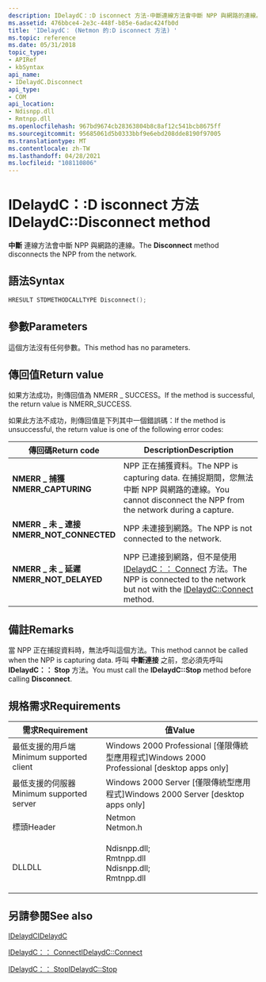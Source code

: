 ```yaml
---
description: IDelaydC：:D isconnect 方法-中斷連線方法會中斷 NPP 與網路的連線。
ms.assetid: 476bbce4-2e3c-448f-b85e-6adac424fb0d
title: 'IDelaydC： (Netmon 的:D isconnect 方法) '
ms.topic: reference
ms.date: 05/31/2018
topic_type:
- APIRef
- kbSyntax
api_name:
- IDelaydC.Disconnect
api_type:
- COM
api_location:
- Ndisnpp.dll
- Rmtnpp.dll
ms.openlocfilehash: 967bd9674cb28363804b8c8af12c541bcb8675ff
ms.sourcegitcommit: 95685061d5b0333bbf9e6ebd208dde8190f97005
ms.translationtype: MT
ms.contentlocale: zh-TW
ms.lasthandoff: 04/28/2021
ms.locfileid: "108110806"
---
```

# <a name="idelaydcdisconnect-method"></a><span data-ttu-id="20124-103">IDelaydC：:D isconnect 方法</span><span class="sxs-lookup"><span data-stu-id="20124-103">IDelaydC::Disconnect method</span></span>

<span data-ttu-id="20124-104">**中斷** 連線方法會中斷 NPP 與網路的連線。</span><span class="sxs-lookup"><span data-stu-id="20124-104">The **Disconnect** method disconnects the NPP from the network.</span></span>

## <a name="syntax"></a><span data-ttu-id="20124-105">語法</span><span class="sxs-lookup"><span data-stu-id="20124-105">Syntax</span></span>


```C++
HRESULT STDMETHODCALLTYPE Disconnect();
```



## <a name="parameters"></a><span data-ttu-id="20124-106">參數</span><span class="sxs-lookup"><span data-stu-id="20124-106">Parameters</span></span>

<span data-ttu-id="20124-107">這個方法沒有任何參數。</span><span class="sxs-lookup"><span data-stu-id="20124-107">This method has no parameters.</span></span>

## <a name="return-value"></a><span data-ttu-id="20124-108">傳回值</span><span class="sxs-lookup"><span data-stu-id="20124-108">Return value</span></span>

<span data-ttu-id="20124-109">如果方法成功，則傳回值為 NMERR \_ SUCCESS。</span><span class="sxs-lookup"><span data-stu-id="20124-109">If the method is successful, the return value is NMERR\_SUCCESS.</span></span>

<span data-ttu-id="20124-110">如果此方法不成功，則傳回值是下列其中一個錯誤碼：</span><span class="sxs-lookup"><span data-stu-id="20124-110">If the method is unsuccessful, the return value is one of the following error codes:</span></span>



| <span data-ttu-id="20124-111">傳回碼</span><span class="sxs-lookup"><span data-stu-id="20124-111">Return code</span></span>                                                                                          | <span data-ttu-id="20124-112">Description</span><span class="sxs-lookup"><span data-stu-id="20124-112">Description</span></span>                                                                                                       |
|------------------------------------------------------------------------------------------------------|-------------------------------------------------------------------------------------------------------------------|
| <dl> <span data-ttu-id="20124-113"><dt>**NMERR \_ 捕獲**</dt></span><span class="sxs-lookup"><span data-stu-id="20124-113"><dt>**NMERR\_CAPTURING**</dt></span></span> </dl>      | <span data-ttu-id="20124-114">NPP 正在捕獲資料。</span><span class="sxs-lookup"><span data-stu-id="20124-114">The NPP is capturing data.</span></span> <span data-ttu-id="20124-115">在捕捉期間，您無法中斷 NPP 與網路的連線。</span><span class="sxs-lookup"><span data-stu-id="20124-115">You cannot disconnect the NPP from the network during a capture.</span></span><br/>            |
| <dl> <span data-ttu-id="20124-116"><dt>**NMERR \_ 未 \_ 連接**</dt></span><span class="sxs-lookup"><span data-stu-id="20124-116"><dt>**NMERR\_NOT\_CONNECTED**</dt></span></span> </dl> | <span data-ttu-id="20124-117">NPP 未連接到網路。</span><span class="sxs-lookup"><span data-stu-id="20124-117">The NPP is not connected to the network.</span></span><br/>                                                               |
| <dl> <span data-ttu-id="20124-118"><dt>**NMERR \_ 未 \_ 延遲**</dt></span><span class="sxs-lookup"><span data-stu-id="20124-118"><dt>**NMERR\_NOT\_DELAYED**</dt></span></span> </dl>   | <span data-ttu-id="20124-119">NPP 已連接到網路，但不是使用 [IDelaydC：： Connect](idelaydc-connect.md) 方法。</span><span class="sxs-lookup"><span data-stu-id="20124-119">The NPP is connected to the network but not with the [IDelaydC::Connect](idelaydc-connect.md) method.</span></span><br/> |



 

## <a name="remarks"></a><span data-ttu-id="20124-120">備註</span><span class="sxs-lookup"><span data-stu-id="20124-120">Remarks</span></span>

<span data-ttu-id="20124-121">當 NPP 正在捕捉資料時，無法呼叫這個方法。</span><span class="sxs-lookup"><span data-stu-id="20124-121">This method cannot be called when the NPP is capturing data.</span></span> <span data-ttu-id="20124-122">呼叫 **中斷連接** 之前，您必須先呼叫 **IDelaydC：： Stop** 方法。</span><span class="sxs-lookup"><span data-stu-id="20124-122">You must call the **IDelaydC::Stop** method before calling **Disconnect**.</span></span>

## <a name="requirements"></a><span data-ttu-id="20124-123">規格需求</span><span class="sxs-lookup"><span data-stu-id="20124-123">Requirements</span></span>



| <span data-ttu-id="20124-124">需求</span><span class="sxs-lookup"><span data-stu-id="20124-124">Requirement</span></span> | <span data-ttu-id="20124-125">值</span><span class="sxs-lookup"><span data-stu-id="20124-125">Value</span></span> |
|-------------------------------------|----------------------------------------------------------------------------------------------------------------------------------------------------------|
| <span data-ttu-id="20124-126">最低支援的用戶端</span><span class="sxs-lookup"><span data-stu-id="20124-126">Minimum supported client</span></span><br/> | <span data-ttu-id="20124-127">Windows 2000 Professional \[僅限傳統型應用程式\]</span><span class="sxs-lookup"><span data-stu-id="20124-127">Windows 2000 Professional \[desktop apps only\]</span></span><br/>                                                                                               |
| <span data-ttu-id="20124-128">最低支援的伺服器</span><span class="sxs-lookup"><span data-stu-id="20124-128">Minimum supported server</span></span><br/> | <span data-ttu-id="20124-129">Windows 2000 Server \[僅限傳統型應用程式\]</span><span class="sxs-lookup"><span data-stu-id="20124-129">Windows 2000 Server \[desktop apps only\]</span></span><br/>                                                                                                     |
| <span data-ttu-id="20124-130">標頭</span><span class="sxs-lookup"><span data-stu-id="20124-130">Header</span></span><br/>                   | <dl> <span data-ttu-id="20124-131"><dt>Netmon</dt></span><span class="sxs-lookup"><span data-stu-id="20124-131"><dt>Netmon.h</dt></span></span> </dl>                                                                      |
| <span data-ttu-id="20124-132">DLL</span><span class="sxs-lookup"><span data-stu-id="20124-132">DLL</span></span><br/>                      | <dl> <span data-ttu-id="20124-133"><dt>Ndisnpp.dll;</dt><dt>Rmtnpp.dll</dt></span><span class="sxs-lookup"><span data-stu-id="20124-133"><dt>Ndisnpp.dll; </dt> <dt>Rmtnpp.dll</dt></span></span> </dl> |



## <a name="see-also"></a><span data-ttu-id="20124-134">另請參閱</span><span class="sxs-lookup"><span data-stu-id="20124-134">See also</span></span>

<dl> <dt>

[<span data-ttu-id="20124-135">IDelaydC</span><span class="sxs-lookup"><span data-stu-id="20124-135">IDelaydC</span></span>](idelaydc.md)
</dt> <dt>

[<span data-ttu-id="20124-136">IDelaydC：： Connect</span><span class="sxs-lookup"><span data-stu-id="20124-136">IDelaydC::Connect</span></span>](idelaydc-connect.md)
</dt> <dt>

[<span data-ttu-id="20124-137">IDelaydC：： Stop</span><span class="sxs-lookup"><span data-stu-id="20124-137">IDelaydC::Stop</span></span>](idelaydc-stop.md)
</dt> </dl>

 

 




